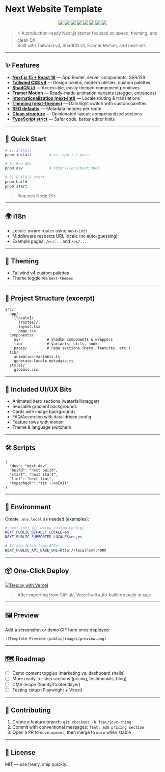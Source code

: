 # Next Website Template

<p align="center">
  <img src="https://img.shields.io/badge/Next.js-15-black" />
  <img src="https://img.shields.io/badge/React-19-61DAFB" />
  <img src="https://img.shields.io/badge/Tailwind-4.0-38B2AC" />
  <img src="https://img.shields.io/badge/ShadCN-UI-111827" />
  <img src="https://img.shields.io/badge/Framer%20Motion-Animations-0055FF" />
  <img src="https://img.shields.io/badge/i18n-next--intl-7A5AF8" />
  <img src="https://img.shields.io/badge/TypeScript-Strict-3178C6" />
  <img src="https://img.shields.io/badge/Deploy-Vercel-000000" />
</p>

> ⚡️ A production-ready Next.js starter focused on speed, theming, and clean DX.  
> Built with Tailwind v4, ShadCN UI, Framer Motion, and next-intl.

---

## ✨ Features

- [**Next.js 15 + React 19**](https://nextjs.org/docs) — App Router, server components, SSR/ISR  
- [**Tailwind CSS v4**](https://tailwindcss.com/docs) — Design tokens, modern utilities, custom palettes  
- [**ShadCN UI**](https://ui.shadcn.com/docs) — Accessible, easily themed component primitives  
- [**Framer Motion**](https://www.framer.com/motion/) — Ready-made animation variants (stagger, entrances)  
- [**Internationalization (next-intl)**](https://next-intl-docs.vercel.app/) — Locale routing & translations  
- [**Theming (next-themes)**](https://github.com/pacocoursey/next-themes) — Dark/light switch with custom palettes  
- [**SEO defaults**](https://nextjs.org/docs/app/building-your-application/optimizing/metadata) — Metadata helpers per route  
- [**Clean structure**](https://nextjs.org/docs/app/building-your-application/routing) — Opinionated layout; componentized sections  
- [**TypeScript strict**](https://www.typescriptlang.org/docs/) — Safer code, better editor hints  

---

## 🚀 Quick Start

```bash
# 1) Install
pnpm install        # or: npm i / yarn

# 2) Run dev
pnpm dev            # http://localhost:3000

# 3) Build & start
pnpm build
pnpm start
```

> Requires Node 18+.

---

## 🌍 i18n

- Locale-aware routes using `next-intl`
- Middleware respects URL locale (no auto-guessing)
- Example pages: `/en/...` and `/es/...`

---

## 🎨 Theming

- Tailwind v4 custom palettes  
- Theme toggle via `next-themes`  

---

## 🧱 Project Structure (excerpt)

```
src/
  app/
    [locale]/
      (routes)/
      layout.tsx
      page.tsx
  components/
    ui/            # ShadCN components & wrappers
    lib/           # Variants, utils, hooks
    pages/         # Page sections (hero, features, etc.)
  lib/
    animation-variants.ts
    generate-locale-metadata.ts
  styles/
    globals.css
```

---

## 🧩 Included UI/UX Bits

- Animated hero sections (waterfall/stagger)  
- Reusable gradient backgrounds  
- Cards with image backgrounds  
- FAQ/Accordion with data-driven config  
- Feature rows with motion  
- Theme & language switchers  

---

## 🛠 Scripts

```jsonc
{
  "dev": "next dev",
  "build": "next build",
  "start": "next start",
  "lint": "next lint",
  "typecheck": "tsc --noEmit"
}
```

---

## 🔧 Environment

Create `.env.local` as needed (examples):

```bash
# next-intl (if using custom config)
NEXT_PUBLIC_DEFAULT_LOCALE=en
NEXT_PUBLIC_SUPPORTED_LOCALES=en,es

# If you fetch from APIs:
NEXT_PUBLIC_API_BASE_URL=http://localhost:4000
```

---

## 📦 One-Click Deploy

[![Deploy with Vercel](https://vercel.com/button)](https://vercel.com/new)

> After importing from GitHub, Vercel will auto-build on push to `main`.

---

## 🖼 Preview

Add a screenshot or demo GIF here once deployed:  

```
![Template Preview](public/images/preview.png)
```

---

## 🗺 Roadmap

- [ ] Demo content toggles (marketing vs. dashboard shells)  
- [ ] More ready-to-ship sections (pricing, testimonials, blog)  
- [ ] CMS recipe (Sanity/Contentlayer)  
- [ ] Testing setup (Playwright + Vitest)  

---

## 🤝 Contributing

1. Create a feature branch: `git checkout -b feat/your-thing`  
2. Commit with conventional messages: `feat: add pricing section`  
3. Open a PR to `development`, then merge to `main` when stable  

---

## 📄 License

MIT — use freely, ship quickly.
